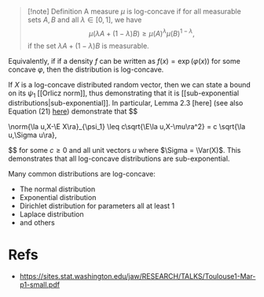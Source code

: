 > [!note] Definition
> A measure $\mu$ is log-concave if for all measurable sets $A, B$ and all $\lambda\in[0,1]$, we have $$
\mu(\lambda A + (1-\lambda)B) \geq \mu(A)^\lambda \mu(B)^{1-\lambda},
$$
> if the set $\lambda A + (1-\lambda)B$ is measurable. 

Equivalently, if if a density $f$ can be written as $f(x) = \exp(\varphi(x))$ for some concave $\varphi$, then the distribution is log-concave.  

If $X$ is a log-concave distributed random vector, then we can state a bound on its $\psi_1$ [[Orlicz norm]], thus demonstrating that it is [[sub-exponential distributions|sub-exponential]]. In particular, Lemma 2.3 [here] (see also Equation (21) [here](https://arxiv.org/pdf/2108.08198)) demonstrate that 
$$

\norm{\la u,X-\E X\ra}_{\psi_1} \leq c\sqrt{\E\la u,X-\mu\ra^2} = c \sqrt{\la u,\Sigma u\ra},

$$
for some $c\geq 0$ and all unit vectors $u$ where $\Sigma = \Var(X)$. This demonstrates that all log-concave distributions are sub-exponential.  



Many common distributions are log-concave: 
- The normal distribution 
- Exponential distribution 
- Dirichlet distribution for parameters all at least 1 
- Laplace distribution 
- and others 

# Refs 
- https://sites.stat.washington.edu/jaw/RESEARCH/TALKS/Toulouse1-Mar-p1-small.pdf

